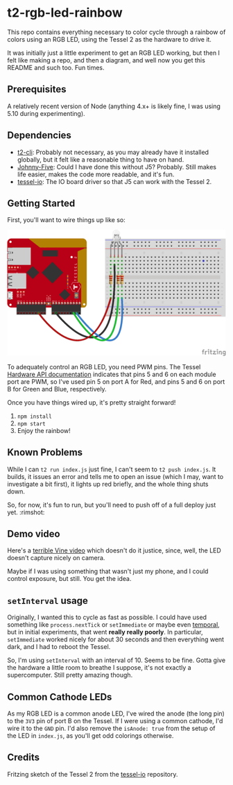 # t2-rgb-led-rainbow

This repo contains everything necessary to color cycle through a rainbow of
colors using an RGB LED, using the Tessel 2 as the hardware to drive it.

It was initially just a little experiment to get an RGB LED working, but then I
felt like making a repo, and then a diagram, and well now you get this README
and such too. Fun times.

## Prerequisites

A relatively recent version of Node (anything 4.x+ is likely fine, I was using
5.10 during experimenting).

## Dependencies

- [t2-cli](https://github.com/tessel/t2-cli): Probably not necessary, as you
  may already have it installed globally, but it felt like a reasonable thing to
  have on hand.
- [Johnny-Five](http://johnny-five.io/): Could I have done this without J5?
  Probably. Still makes life easier, makes the code more readable, and it's fun.
- [tessel-io](https://github.com/rwaldron/tessel-io): The IO board driver so
  that J5 can work with the Tessel 2.

## Getting Started

First, you'll want to wire things up like so:

![Wiring diagram](fritzing/tessel-rgb-led-rainbow.png)

To adequately control an RGB LED, you need PWM pins. The Tessel [Hardware API
documentation](https://tessel.io/docs/hardwareAPI) indicates that pins 5 and 6
on each module port are PWM, so I've used pin 5 on port A for Red, and pins 5
and 6 on port B for Green and Blue, respectively.

Once you have things wired up, it's pretty straight forward!

1. `npm install`
2. `npm start`
3. Enjoy the rainbow!

## Known Problems

While I can `t2 run index.js` just fine, I can't seem to `t2 push index.js`. It
builds, it issues an error and tells me to open an issue (which I may, want to
investigate a bit first), it lights up red briefly, and the whole thing shuts
down.

So, for now, it's fun to run, but you'll need to push off of a full deploy just
yet. :rimshot:

## Demo video

Here's a [terrible Vine video](https://vine.co/v/itXv2EzX1aM) which doesn't do
it justice, since, well, the LED doesn't capture nicely on camera.

Maybe if I was using something that wasn't just my phone, and I could control
exposure, but still. You get the idea.

## `setInterval` usage

Originally, I wanted this to cycle as fast as possible. I could have used
something like `process.nextTick` or `setImmediate` or maybe even
[temporal](https://github.com/rwaldron/temporal), but in initial experiments,
that went **really really poorly**. In particular, `setImmediate` worked nicely
for about 30 seconds and then everything went dark, and I had to reboot the
Tessel.

So, I'm using `setInterval` with an interval of 10. Seems to be fine. Gotta give
the hardware a little room to breathe I suppose, it's not exactly a
supercomputer. Still pretty amazing though.

## Common Cathode LEDs

As my RGB LED is a common anode LED, I've wired the anode (the long pin) to the
`3V3` pin of port B on the Tessel. If I were using a common cathode, I'd wire it
to the `GND` pin. I'd also remove the `isAnode: true` from the setup of the LED
in `index.js`, as you'll get odd colorings otherwise.

## Credits

Fritzing sketch of the Tessel 2 from the
[tessel-io](https://github.com/rwaldron/tessel-io) repository.
